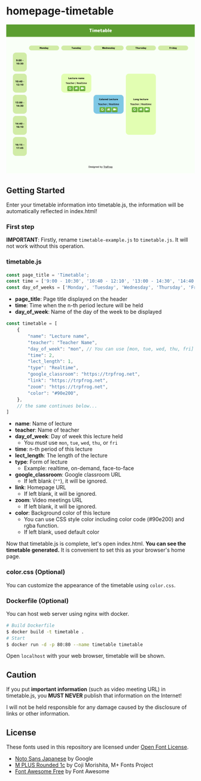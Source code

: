 # homepage-timetable

![screenshot](screenshot.png)

## Getting Started

Enter your timetable information into timetable.js, the information will be automatically reflected in index.html!

### First step

**IMPORTANT**: Firstly, rename `timetable-example.js` to `timetable.js`. It will not work without this operation.

### timetable.js

```javascript
const page_title = 'Timetable';
const time = ['9:00 - 10:30', '10:40 - 12:10', '13:00 - 14:30', '14:40 - 16:10', '16:15 - 17:45'];
const day_of_weeks = ['Monday', 'Tuesday', 'Wednesday', 'Thursday', 'Friday'];
```
- **page_title**: Page title displayed on the header
- **time**: Time when the n-th period lecture will be held
- **day_of_week**: Name of the day of the week to be displayed

```javascript
const timetable = [
    {
        "name": "Lecture name",
        "teacher": "Teacher Name",
        "day_of_week": "mon", // You can use [mon, tue, wed, thu, fri]
        "time": 2,
        "lect_length": 1,
        "type": "Realtime",
        "google_classroom": "https://trpfrog.net",
        "link": "https://trpfrog.net",
        "zoom": "https://trpfrog.net",
        "color": "#90e200",
    },
    // the same continues below...
]
```
- **name**: Name of lecture
- **teacher**: Name of teacher
- **day_of_week**: Day of week this lecture held
    - You *must* use `mon`, `tue`, `wed`, `thu`, or `fri`
- **time**: n-th period of this lecture
- **lect_length**: The length of the lecture
- **type**: Form of lecture
    - Example: realtime, on-demand, face-to-face
- **google_classroom**: Google classroom URL
    - If left blank (`""`), it will be ignored.
- **link**: Homepage URL
    - If left blank, it will be ignored.
- **zoom**: Video meetings URL
    - If left blank, it will be ignored.
- **color**: Background color of this lecture
    - You can use CSS style color including color code (#90e200) and rgba function.
    - If left blank, used default color

Now that timetable.js is complete, let's open index.html. **You can see the timetable generated.** It is convenient to set this as your browser's home page.

### color.css (Optional)

You can customize the appearance of the timetable using `color.css`.


### Dockerfile (Optional)

You can host web server using nginx with docker.

```sh
# Build Dockerfile
$ docker build -t timetable .
# Start
$ docker run -d -p 80:80 --name timetable timetable
```

Open `localhost` with your web browser, timetable will be shown.

## Caution

If you put **important information** (such as video meeting URL) in timetable.js, you **MUST NEVER** publish that information on the Internet!

I will not be held responsible for any damage caused by the disclosure of links or other information.



## License

These fonts used in this repository are licensed under [Open Font License](https://scripts.sil.org/OFL).

- [Noto Sans Japanese](https://fonts.google.com/noto/specimen/Noto+Sans+JP/about) by Google
- [M PLUS Rounded 1c](https://fonts.google.com/specimen/M+PLUS+Rounded+1c?subset=japanese) by Coji Morishita, M+ Fonts Project
- [Font Awesome Free](https://fontawesome.com/) by Font Awesome
